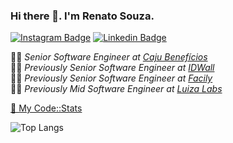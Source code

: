 ### Hi there 👋. I'm Renato Souza.


[![Instagram Badge](https://img.shields.io/badge/-Instagram-833AB4?style=flat-square&logo=instagram&logoColor=white&link=https://instagram.com/pwsic/)](https://instagram.com/pwsic/)
[![Linkedin Badge](https://img.shields.io/badge/-Linkedin-0e76a8?style=flat-square&logo=linkedin&logoColor=white&link=https://linkedin.com/in/renato-tech)](https://linkedin.com/in/renato-tech)

👨‍🚀 _Senior Software Engineer at [Caju Benefícios](https://www.caju.com.br)_<br/>
👨‍🚀 _Previously Senior Software Engineer at [IDWall](https://idwall.co)_<br/>
👨‍🚀 _Previously Senior Software Engineer at [Facily](https://faci.ly)_<br/>
👨‍🚀 _Previously Mid Software Engineer at [Luiza Labs](https://medium.com/luizalabs)_<br />

[🧮 My Code::Stats](https://codestats.net/users/pwsic)<br/>

![Top Langs](https://github-readme-stats.vercel.app/api/top-langs?username=pwsic&theme=react&layout=compact&langs_count=10)
